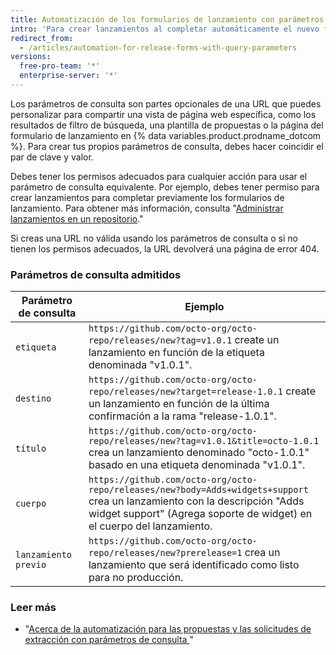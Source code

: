 ```yaml
---
title: Automatización de los formularios de lanzamiento con parámetros de consulta
intro: 'Para crear lanzamientos al completar automáticamente el nuevo formulario de lanzamiento con información personalizada, puedes agregar los parámetros de consulta a la URL para la página del formulario de lanzamiento.'
redirect_from:
  - /articles/automation-for-release-forms-with-query-parameters
versions:
  free-pro-team: '*'
  enterprise-server: '*'
---
```


Los parámetros de consulta son partes opcionales de una URL que puedes personalizar para compartir una vista de página web específica, como los resultados de filtro de búsqueda, una plantilla de propuestas o la página del formulario de lanzamiento en {% data variables.product.prodname_dotcom %}. Para crear tus propios parámetros de consulta, debes hacer coincidir el par de clave y valor.

Debes tener los permisos adecuados para cualquier acción para usar el parámetro de consulta equivalente. Por ejemplo, debes tener permiso para crear lanzamientos para completar previamente los formularios de lanzamiento. Para obtener más información, consulta "[Administrar lanzamientos en un repositorio](/github/administering-a-repository/managing-releases-in-a-repository)."

Si creas una URL no válida usando los parámetros de consulta o si no tienen los permisos adecuados, la URL devolverá una página de error 404.

### Parámetros de consulta admitidos

| Parámetro de consulta | Ejemplo                                                                                                                                                                                              |
| --------------------- | ---------------------------------------------------------------------------------------------------------------------------------------------------------------------------------------------------- |
| `etiqueta`            | `https://github.com/octo-org/octo-repo/releases/new?tag=v1.0.1` create un lanzamiento en función de la etiqueta denominada "v1.0.1".                                                                 |
| `destino`             | `https://github.com/octo-org/octo-repo/releases/new?target=release-1.0.1` create un lanzamiento en función de la última confirmación a la rama "release-1.0.1".                                      |
| `título`              | `https://github.com/octo-org/octo-repo/releases/new?tag=v1.0.1&title=octo-1.0.1` crea un lanzamiento denominado "octo-1.0.1" basado en una etiqueta denominada "v1.0.1".                         |
| `cuerpo`              | `https://github.com/octo-org/octo-repo/releases/new?body=Adds+widgets+support` crea un lanzamiento con la descripción "Adds widget support" (Agrega soporte de widget) en el cuerpo del lanzamiento. |
| `lanzamiento previo`  | `https://github.com/octo-org/octo-repo/releases/new?prerelease=1` crea un lanzamiento que será identificado como listo para no producción.                                                           |

### Leer más

- "[Acerca de la automatización para las propuestas y las solicitudes de extracción con parámetros de consulta ](/articles/about-automation-for-issues-and-pull-requests-with-query-parameters)"
